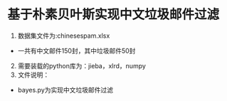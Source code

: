 # 基于朴素贝叶斯实现中文垃圾邮件过滤  
1. 数据集文件为:chinesespam.xlsx  
  - 一共有中文邮件150封，其中垃圾邮件50封  
2. 需要装载的python库为：jieba，xlrd，numpy  
3. 文件说明：  
  - bayes.py为实现中文垃圾邮件过滤
